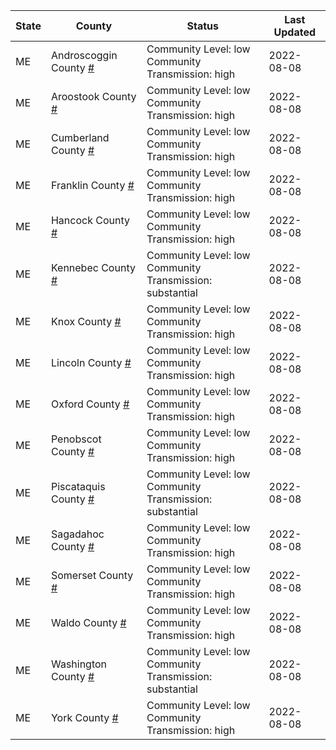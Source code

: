 State | County | Status | Last Updated
--- | --- | --- | --- 
ME | Androscoggin County <a href="#androscoggin_county">#</a> | <a name="androscoggin_county"></a>Community Level: low<br/>Community Transmission: high | 2022-08-08
ME | Aroostook County <a href="#aroostook_county">#</a> | <a name="aroostook_county"></a>Community Level: low<br/>Community Transmission: high | 2022-08-08
ME | Cumberland County <a href="#cumberland_county">#</a> | <a name="cumberland_county"></a>Community Level: low<br/>Community Transmission: high | 2022-08-08
ME | Franklin County <a href="#franklin_county">#</a> | <a name="franklin_county"></a>Community Level: low<br/>Community Transmission: high | 2022-08-08
ME | Hancock County <a href="#hancock_county">#</a> | <a name="hancock_county"></a>Community Level: low<br/>Community Transmission: high | 2022-08-08
ME | Kennebec County <a href="#kennebec_county">#</a> | <a name="kennebec_county"></a>Community Level: low<br/>Community Transmission: substantial | 2022-08-08
ME | Knox County <a href="#knox_county">#</a> | <a name="knox_county"></a>Community Level: low<br/>Community Transmission: high | 2022-08-08
ME | Lincoln County <a href="#lincoln_county">#</a> | <a name="lincoln_county"></a>Community Level: low<br/>Community Transmission: high | 2022-08-08
ME | Oxford County <a href="#oxford_county">#</a> | <a name="oxford_county"></a>Community Level: low<br/>Community Transmission: high | 2022-08-08
ME | Penobscot County <a href="#penobscot_county">#</a> | <a name="penobscot_county"></a>Community Level: low<br/>Community Transmission: high | 2022-08-08
ME | Piscataquis County <a href="#piscataquis_county">#</a> | <a name="piscataquis_county"></a>Community Level: low<br/>Community Transmission: substantial | 2022-08-08
ME | Sagadahoc County <a href="#sagadahoc_county">#</a> | <a name="sagadahoc_county"></a>Community Level: low<br/>Community Transmission: high | 2022-08-08
ME | Somerset County <a href="#somerset_county">#</a> | <a name="somerset_county"></a>Community Level: low<br/>Community Transmission: high | 2022-08-08
ME | Waldo County <a href="#waldo_county">#</a> | <a name="waldo_county"></a>Community Level: low<br/>Community Transmission: high | 2022-08-08
ME | Washington County <a href="#washington_county">#</a> | <a name="washington_county"></a>Community Level: low<br/>Community Transmission: substantial | 2022-08-08
ME | York County <a href="#york_county">#</a> | <a name="york_county"></a>Community Level: low<br/>Community Transmission: high | 2022-08-08
